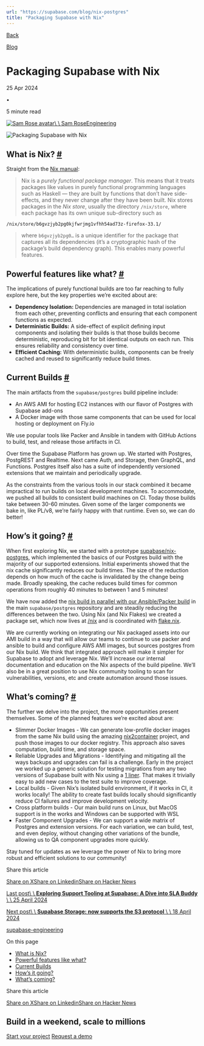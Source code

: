 ```yaml
---
url: "https://supabase.com/blog/nix-postgres"
title: "Packaging Supabase with Nix"
---
```


[Back](https://supabase.com/blog)

[Blog](https://supabase.com/blog)

# Packaging Supabase with Nix

25 Apr 2024

•

5 minute read

[![Sam Rose avatar](https://supabase.com/_next/image?url=https%3A%2F%2Fgithub.com%2Fsamrose.png&w=96&q=75&dpl=dpl_7FY8EmFQ6G3YqautJ4Fvh1viLnvu)\\
\\
Sam RoseEngineering](https://github.com/samrose)

![Packaging Supabase with Nix](https://supabase.com/_next/image?url=%2Fimages%2Fblog%2Fnix-postgres.png&w=3840&q=100&dpl=dpl_7FY8EmFQ6G3YqautJ4Fvh1viLnvu)

## What is Nix? [\#](https://supabase.com/blog/nix-postgres\#what-is-nix)

Straight from the [Nix manual](https://nixos.org/manual/nix/stable/introduction#introduction):

> Nix is a _purely functional package manager_. This means that it treats packages like values in purely functional programming languages such as Haskell — they are built by functions that don’t have side-effects, and they never change after they have been built. Nix stores packages in the _Nix store_, usually the directory `/nix/store`, where each package has its own unique sub-directory such as

`
/nix/store/b6gvzjyb2pg0kjfwrjmg1vfhh54ad73z-firefox-33.1/
`

> where `b6gvzjyb2pg0…` is a unique identifier for the package that captures all its dependencies (it’s a cryptographic hash of the package’s build dependency graph). This enables many powerful features.

## Powerful features like what? [\#](https://supabase.com/blog/nix-postgres\#powerful-features-like-what)

The implications of purely functional builds are too far reaching to fully explore here, but the key properties we’re excited about are:

- **Dependency Isolation:** Dependencies are managed in total isolation from each other, preventing conflicts and ensuring that each component functions as expected.
- **Deterministic Builds:** A side-effect of explicit defining input components and isolating their builds is that those builds become deterministic, reproducing bit for bit identical outputs on each run. This ensures reliability and consistency over time.
- **Efficient Caching:** With deterministic builds, components can be freely cached and reused to significantly reduce build times.

## Current Builds [\#](https://supabase.com/blog/nix-postgres\#current-builds)

The main artifacts from the `supabase/postgres` build pipeline include:

- An AWS AMI for hosting EC2 instances with our flavor of Postgres with Supabase add-ons
- A Docker image with those same components that can be used for local hosting or deployment on Fly.io

We use popular tools like Packer and Ansible in tandem with GitHub Actions to build, test, and release those artifacts in CI.

Over time the Supabase Platform has grown up. We started with Postgres, PostgREST and Realtime. Next came Auth, and Storage, then GraphQL, and Functions. Postgres itself also has a suite of independently versioned extensions that we maintain and periodically upgrade.

As the constraints from the various tools in our stack combined it became impractical to run builds on local development machines. To accommodate, we pushed all builds to consistent build machines on CI. Today those builds take between 30-60 minutes. Given some of the larger components we bake in, like PL/v8, we’re fairly happy with that runtime. Even so, we can do better!

## How’s it going? [\#](https://supabase.com/blog/nix-postgres\#hows-it-going)

When first exploring Nix, we started with a prototype [supabase/nix-postgres](https://github.com/supabase/nix-postgres), which implemented the basics of our Postgres build with the majority of our supported extensions. Initial experiments showed that the nix cache significantly reduces our build times. The size of the reduction depends on how much of the cache is invalidated by the change being made. Broadly speaking, the cache reduces build times for common operations from roughly 40 minutes to between 1 and 5 minutes!

We have now added the [nix build in parallel with our Ansible/Packer build](https://github.com/supabase/postgres/pull/909) in the main `supabase/postgres` repository and are steadily reducing the differences between the two. Using Nix (and Nix Flakes) we created a package set, which now lives at [/nix](https://github.com/supabase/postgres/tree/develop/nix) and is coordinated with [flake.nix](https://github.com/supabase/postgres/blob/develop/flake.nix).

We are currently working on integrating our Nix packaged assets into our AMI build in a way that will allow our teams to continue to use packer and ansible to build and configure AWS AMI images, but sources postgres from our Nix build. We think that integrated approach will make it simpler for Supabase to adopt and leverage Nix. We’ll increase our internal documentation and education on the Nix aspects of the build pipeline. We’ll also be in a great position to use Nix community tooling to scan for vulnerabilities, versions, etc and create automation around those issues.

## What’s coming? [\#](https://supabase.com/blog/nix-postgres\#whats-coming)

The further we delve into the project, the more opportunities present themselves. Some of the planned features we’re excited about are:

- Slimmer Docker Images - We can generate low-profile docker images from the same Nix build using the amazing [nix2container](https://github.com/nlewo/nix2container) project, and push those images to our docker registry. This approach also saves computation, build time, and storage space.
- Reliable Upgrades and Migrations - Identifying and mitigating all the ways backups and upgrades can fail is a challenge. Early in the project we worked up a generic solution for testing migrations from any two versions of Supabase built with Nix using a [1 liner](https://github.com/supabase/postgres/blob/develop/nix/docs/migration-tests.md). That makes it trivially easy to add new cases to the test suite to improve coverage.
- Local builds - Given Nix’s isolated build environment, if it works in CI, it works locally! The ability to create fast builds locally should significantly reduce CI failures and improve development velocity.
- Cross platform builds - Our main build runs on Linux, but MacOS support is in the works and Windows can be supported with WSL
- Faster Component Upgrades - We can support a wide matrix of Postgres and extension versions. For each variation, we can build, test, and even deploy, without changing other variations of the bundle, allowing us to QA component upgrades more quickly.

Stay tuned for updates as we leverage the power of Nix to bring more robust and efficient solutions to our community!

Share this article

[Share on X](https://twitter.com/intent/tweet?url=https%3A%2F%2Fsupabase.com%2Fblog%2Fnix-postgres&text=Packaging%20Supabase%20with%20Nix)[Share on Linkedin](https://www.linkedin.com/shareArticle?url=https%3A%2F%2Fsupabase.com%2Fblog%2Fnix-postgres&text=Packaging%20Supabase%20with%20Nix)[Share on Hacker News](https://news.ycombinator.com/submitlink?u=https%3A%2F%2Fsupabase.com%2Fblog%2Fnix-postgres&t=Packaging%20Supabase%20with%20Nix)

[Last post\\
\\
**Exploring Support Tooling at Supabase: A Dive into SLA Buddy** \\
\\
25 April 2024](https://supabase.com/blog/exploring-support-tooling)

[Next post\\
\\
**Supabase Storage: now supports the S3 protocol** \\
\\
18 April 2024](https://supabase.com/blog/s3-compatible-storage)

[supabase-engineering](https://supabase.com/blog/tags/supabase-engineering)

On this page

- [What is Nix?](https://supabase.com/blog/nix-postgres#what-is-nix)
- [Powerful features like what?](https://supabase.com/blog/nix-postgres#powerful-features-like-what)
- [Current Builds](https://supabase.com/blog/nix-postgres#current-builds)
- [How’s it going?](https://supabase.com/blog/nix-postgres#hows-it-going)
- [What’s coming?](https://supabase.com/blog/nix-postgres#whats-coming)

Share this article

[Share on X](https://twitter.com/intent/tweet?url=https%3A%2F%2Fsupabase.com%2Fblog%2Fnix-postgres&text=Packaging%20Supabase%20with%20Nix)[Share on Linkedin](https://www.linkedin.com/shareArticle?url=https%3A%2F%2Fsupabase.com%2Fblog%2Fnix-postgres&text=Packaging%20Supabase%20with%20Nix)[Share on Hacker News](https://news.ycombinator.com/submitlink?u=https%3A%2F%2Fsupabase.com%2Fblog%2Fnix-postgres&t=Packaging%20Supabase%20with%20Nix)

## Build in a weekend, scale to millions

[Start your project](https://supabase.com/dashboard) [Request a demo](https://supabase.com/contact/sales)